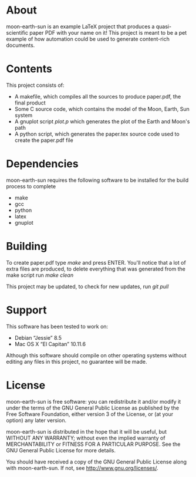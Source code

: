 # About
moon-earth-sun is an example LaTeX project that produces a quasi-scientific paper PDF with your name on it! This project is meant to be a pet example of how automation could be used to generate content-rich documents. 

# Contents
This project consists of:
- A makefile, which compiles all the sources to produce paper.pdf, the final product
- Some C source code, which contains the model of the Moon, Earth, Sun system
- A gnuplot script _plot.p_ which generates the plot of the Earth and Moon's path
- A python script, which generates the paper.tex source code used to create the paper.pdf file

# Dependencies 
moon-earth-sun requires the following software to be installed for the build process to complete
- make
- gcc
- python
- latex
- gnuplot

# Building
To create paper.pdf type _make_ and press ENTER.
You'll notice that a lot of extra files are produced, to delete everything that was generated from the make script run _make clean_

This project may be updated, to check for new updates, run _git pull_

# Support
This software has been tested to work on:
- Debian “Jessie” 8.5
- Mac OS X “El Capitan” 10.11.6

Although this software should compile on other operating systems without editing any files in this project, no guarantee will be made. 

# License
moon-earth-sun is free software: you can redistribute it and/or modify
it under the terms of the GNU General Public License as published by
the Free Software Foundation, either version 3 of the License, or
(at your option) any later version.

moon-earth-sun is distributed in the hope that it will be useful,
but WITHOUT ANY WARRANTY; without even the implied warranty of
MERCHANTABILITY or FITNESS FOR A PARTICULAR PURPOSE.  See the
GNU General Public License for more details.

You should have received a copy of the GNU General Public License
along with moon-earth-sun.  If not, see <http://www.gnu.org/licenses/>.